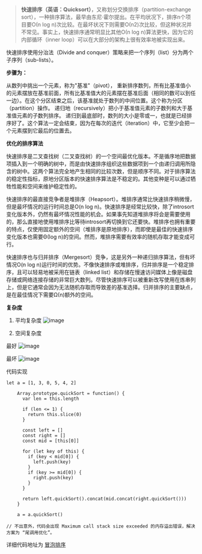 > **快速排序（英语：Quicksort）**，又称划分交换排序（partition-exchange sort），一种排序算法，最早由东尼·霍尔提出。在平均状况下，排序n个项目要Ο(n log n)次比较。在最坏状况下则需要Ο(n2)次比较，但这种状况并不常见。事实上，快速排序通常明显比其他Ο(n log n)算法更快，因为它的内部循环（inner loop）可以在大部分的架构上很有效率地被实现出来。

快速排序使用分治法（Divide and conquer）策略来把一个序列（list）分为两个子序列（sub-lists）。

**步骤为：**

从数列中挑出一个元素，称为"基准"（pivot），
重新排序数列，所有比基准值小的元素摆放在基准前面，所有比基准值大的元素摆在基准后面（相同的数可以到任一边）。在这个分区结束之后，该基准就处于数列的中间位置。这个称为分区（partition）操作。
递归地（recursively）把小于基准值元素的子数列和大于基准值元素的子数列排序。
递归到最底部时，数列的大小是零或一，也就是已经排序好了。这个算法一定会结束，因为在每次的迭代（iteration）中，它至少会把一个元素摆到它最后的位置去。

**优化的排序算法**

快速排序是二叉查找树（二叉查找树）的一个空间最优化版本。不是循序地把数据项插入到一个明确的树中，而是由快速排序组织这些数据项到一个由递归调用所隐含的树中。这两个算法完全地产生相同的比较次数，但是顺序不同。对于排序算法的稳定性指标，原地分区版本的快速排序算法是不稳定的。其他变种是可以通过牺牲性能和空间来维护稳定性的。

快速排序的最直接竞争者是堆排序（Heapsort）。堆排序通常比快速排序稍微慢，但是最坏情况的运行时间总是O(n log n)。快速排序是经常比较快，除了introsort变化版本外，仍然有最坏情况性能的机会。如果事先知道堆排序将会是需要使用的，那么直接地使用堆排序比等待introsort再切换到它还要快。堆排序也拥有重要的特点，仅使用固定额外的空间（堆排序是原地排序），而即使是最佳的快速排序变化版本也需要Θ(log n)的空间。然而，堆排序需要有效率的随机存取才能变成可行。

快速排序也与归并排序（Mergesort）竞争，这是另外一种递归排序算法，但有坏情况O(n log n)运行时间的优势。不像快速排序或堆排序，归并排序是一个稳定排序，且可以轻易地被采用在链表（linked list）和存储在慢速访问媒体上像是磁盘存储或网络连接存储的非常巨大数列。尽管快速排序可以被重新改写使用在炼串列上，但是它通常会因为无法随机存取而导致差的基准选择。归并排序的主要缺点，是在最佳情况下需要Ω(n)额外的空间。

**复杂度**

1. 平均复杂度
![image](https://wikimedia.org/api/rest_v1/media/math/render/svg/080cf0926b920274d591f53311ea7f0278daf5b4)

2. 空间复杂度

最好
![image](https://wikimedia.org/api/rest_v1/media/math/render/svg/1aa93d525926a7551c9f8b92cfbb4d900f053eb8)

最坏
![image](https://wikimedia.org/api/rest_v1/media/math/render/svg/a136b5989c45f9d566e1e7d4e614a96337e20dbb)

代码实现
```
let a = [1, 3, 0, 5, 4, 2]

    Array.prototype.quickSort = function() {
      var len = this.length

      if (len <= 1) {
        return this.slice(0)
      }

      const left = []
      const right = []
      const mid = [this[0]]

      for (let key of this) {
        if (key < mid[0]) {
          left.push(key)
        }
        if (key >= mid[0]) {
          right.push(key)
        }
      }

      return left.quickSort().concat(mid.concat(right.quickSort()))
    }

    a = a.quickSort()

// 不出意外，代码会出现 Maximum call stack size exceeded 的内存溢出错误，解决方案为 “尾调用优化”。
```

详细代码地址为 [冒泡排序](https://github.com/jinzhuming/Algorithm/blob/master/快速排序/index.html/)
